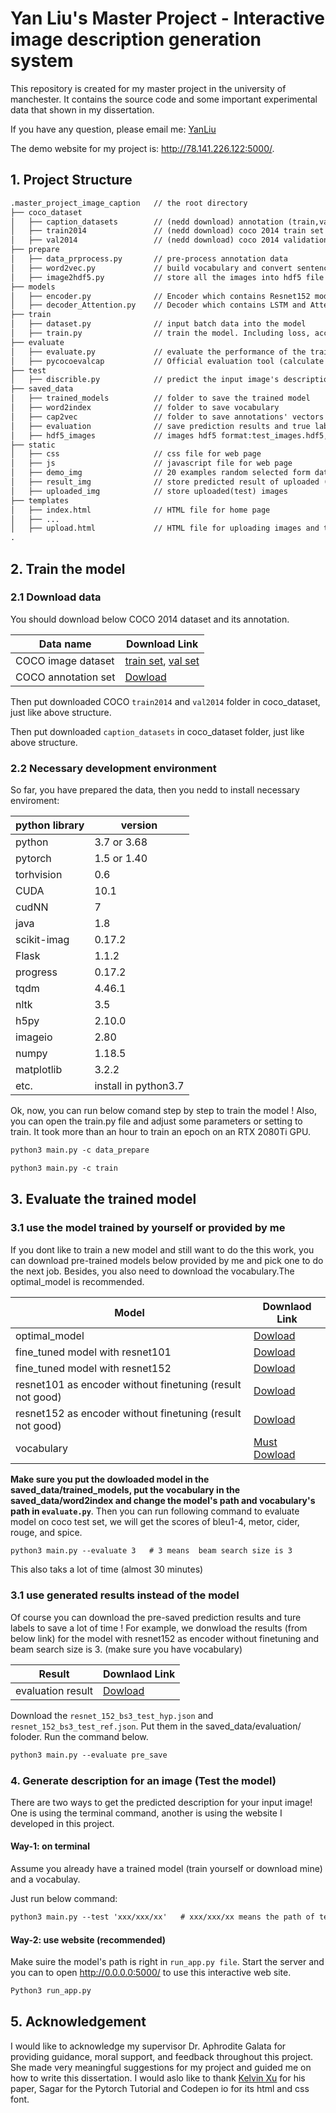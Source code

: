 # Yan Liu's Master Project - Interactive image description generation system

This repository is created for my master project in the university of manchester. It contains the source code and some important experimental data that shown in my dissertation.

If you have any question, please email me: [YanLiu](mailto:yan.liu-25@student.manchester.ac.uk")

The demo website for my project is: http://78.141.226.122:5000/.

## 1. Project Structure

```txt
.master_project_image_caption   // the root directory
├── coco_dataset
│   ├── caption_datasets        // (nedd download) annotation (train,val,test set) of the coco 2014 dataset
│   ├── train2014               // (nedd download) coco 2014 train set (images)
│   ├── val2014                 // (nedd download) coco 2014 validation set (images)
├── prepare
│   ├── data_prprocess.py       // pre-process annotation data
│   ├── word2vec.py             // build vocabulary and convert sentence to vector
│   ├── image2hdf5.py           // store all the images into hdf5 file (very large)
├── models
│   ├── encoder.py              // Encoder which contains Resnet152 model
│   ├── decoder_Attention.py    // Decoder which contains LSTM and Attention model
├── train
│   ├── dataset.py              // input batch data into the model
│   ├── train.py                // train the model. Including loss, accuracy, validation, etc.
├── evaluate
│   ├── evaluate.py             // evaluate the performance of the trained model based on COCO test set
│   ├── pycocoevalcap           // Official evaluation tool (calculate bleu, metor, spice, cider, etc)
├── test
│   ├── discrible.py            // predict the input image's description
├── saved_data
│   ├── trained_models          // folder to save the trained model
│   ├── word2index              // folder to save vocabulary
│   ├── cap2vec                 // folder to save annotations' vectors format
│   ├── evaluation              // save prediction results and true labels for test set
│   ├── hdf5_images             // images hdf5 format:test_images.hdf5, train_images.hdf5, val_images.hdf5
├── static
│   ├── css                     // css file for web page
│   ├── js                      // javascript file for web page
│   ├── demo_img                // 20 examples random selected form dataset or web
│   ├── result_img              // store predicted result of uploaded (test) image
│   ├── uploaded_img            // store uploaded(test) images
├── templates
│   ├── index.html              // HTML file for home page
│   ├── ...
│   ├── upload.html             // HTML file for uploading images and testing them
.
```

## 2. Train the model

### 2.1 Download data

You should download below COCO 2014 dataset and its annotation.

| Data name | Download Link |
| ------------ | ------------- |
| COCO image dataset | [train set](http://images.cocodataset.org/zips/train2014.zip), [val set](http://images.cocodataset.org/zips/val2014.zip)|
| COCO annotation set | [Dowload](http://cs.stanford.edu/people/karpathy/deepimagesent/caption_datasets.zip) |

Then put downloaded COCO `train2014` and `val2014` folder in coco_dataset, just like above structure.

Then put downloaded `caption_datasets` in coco_dataset folder, just like above structure.

### 2.2 Necessary development environment

So far, you have prepared the data, then you nedd to install necessary enviroment:

| python library | version |
| ------------ | ------------- |
| python | 3.7 or 3.68 |
| pytorch | 1.5 or 1.40 |
| torhvision| 0.6 |
| CUDA| 10.1 |
| cudNN| 7 |
| java| 1.8 |
| scikit-imag| 0.17.2 |
| Flask| 1.1.2 |
| progress| 0.17.2 |
| tqdm| 4.46.1 |
| nltk|3.5|
|h5py|2.10.0|
|imageio|2.80|
|numpy|1.18.5|
|matplotlib|3.2.2|
|etc.|install in python3.7|

Ok, now, you can run below comand step by step to train the model ! Also, you can open the train.py file and adjust some parameters or setting to train. It took more than an hour to train an epoch on an RTX 2080Ti GPU.

```txt
python3 main.py -c data_prepare

python3 main.py -c train
```

## 3. Evaluate the trained model

### 3.1 use the model trained by yourself or provided by me

If you dont like to train a new model and still want to do the this work, you can download pre-trained models below provided by me and pick one to do the next job. Besides, you also need to download the vocabulary.The optimal_model is recommended.

| Model | Downlaod Link |
| ------------ | ------------- |
| optimal_model | [Dowload](https://livemanchesterac-my.sharepoint.com/:u:/g/personal/yan_liu-25_student_manchester_ac_uk/EVJB1vVWpUJDgl84HLkLw9gB8-8pfkFvmFBH5ARX1ViwPA?e=nYohr9)|
| fine_tuned model with resnet101|[Dowload](https://livemanchesterac-my.sharepoint.com/:u:/g/personal/yan_liu-25_student_manchester_ac_uk/EZq4RxbjqApJuVeIvrnyRTYBHl73q8fLu4ZLTpJe40vpGA?e=Fui6tA)|
| fine_tuned model with resnet152 | [Dowload](https://livemanchesterac-my.sharepoint.com/:u:/g/personal/yan_liu-25_student_manchester_ac_uk/EVJB1vVWpUJDgl84HLkLw9gB8-8pfkFvmFBH5ARX1ViwPA?e=nYohr9)|
| resnet101 as encoder without finetuning (result not good)| [Dowload](https://livemanchesterac-my.sharepoint.com/:u:/g/personal/yan_liu-25_student_manchester_ac_uk/ETm2iyyPGpNPm8sdQBaw7-0BtaM5VXYoivgfv0PE90eqmw?e=sdYKXg)|
| resnet152 as encoder without finetuning (result not good)| [Dowload](https://livemanchesterac-my.sharepoint.com/:u:/g/personal/yan_liu-25_student_manchester_ac_uk/EVGz8wPDS6dCljjZgOnpWHgBLSNbWht6xXJ4EzClgPhVuQ?e=GOcUPe)|
| vocabulary| [Must Dowload](https://livemanchesterac-my.sharepoint.com/:u:/g/personal/yan_liu-25_student_manchester_ac_uk/EWjLVuz-lXdOuOm902UiRucBZzyxTuoaCvDZUi1ij72KBg?e=XcXl3E)|

**Make sure you put the dowloaded model in the saved_data/trained_models, put the vocabulary in the saved_data/word2index and change the model's path and vocabulary's path in `evaluate.py`**.
Then you can run following command to evaluate model on coco test set, we will get the scores of bleu1-4, metor, cider, rouge, and spice.

```txt
python3 main.py --evaluate 3   # 3 means  beam search size is 3
```

This also taks a lot of time (almost 30 minutes)

### 3.1 use generated results instead of the model

Of course you can download the pre-saved prediction results and ture labels to save a lot of time !
For example, we donwload the results (from below link) for the model with resnet152 as encoder without finetuning and beam search size is 3. (make sure you have vocabulary)

| Result | Downlaod Link |
| ------------ | ------------- |
| evaluation result | [Dowload](https://livemanchesterac-my.sharepoint.com/:f:/g/personal/yan_liu-25_student_manchester_ac_uk/EtR4UNjEI-NAvU-DMfkk9YcBJb0CffkQuLvs5FBlOh8a1g?e=6udXhL)|

Download the `resnet_152_bs3_test_hyp.json` and `resnet_152_bs3_test_ref.json`. Put them in the saved_data/evaluation/ foloder. Run the command below.

```txt
python3 main.py --evaluate pre_save
```

### 4. Generate description for an image (Test the model)

There are two ways to get the predicted description for your input image! One is using the terminal command, another is using the website I developed in this project.

#### Way-1: on terminal

Assume you already have a trained model (train yourself or download mine) and a vocabulay.

Just run below command:

```txt
python3 main.py --test 'xxx/xxx/xx'   # xxx/xxx/xx means the path of tested image
```

#### Way-2: use website (recommended)

Make suire the model's path is right in `run_app.py file`. Start the server and you can to open http://0.0.0.0:5000/ to use this interactive web site.

```txt
Python3 run_app.py
```

## 5. Acknowledgement

I would like to acknowledge my supervisor Dr. Aphrodite Galata for providing guidance, moral support, and feedback throughout this project. She made very meaningful suggestions for my project and guided me on how to write this dissertation.
I would aslo like to thank [Kelvin Xu](https://arxiv.org/abs/1502.03044) for his paper, Sagar for the Pytorch Tutorial and Codepen io for its html and css font.
